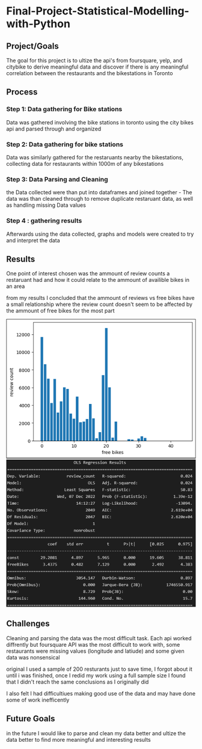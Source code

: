 # Final-Project-Statistical-Modelling-with-Python

## Project/Goals
The goal for this project is to ultize the api's from foursquare, yelp, and citybike to derive meaningful data and discover if there is any meaningful correlation between the restaurants and the bikestations in Toronto

## Process
### Step 1: Data gathering for Bike stations
Data was gathered involving the bike stations in toronto using the city bikes api and parsed through and organized
### Step 2: Data gathering for bike stations
Data was similarly gathered for the restaruants nearby the bikestations, collecting data for restaurants within 1000m of any bikestations
### Step 3: Data Parsing and Cleaning
the Data collected were than put into dataframes and joined together - The data was than cleaned through to remove duplicate restaruant data, as well as handling missing Data values
### Step 4 : gathering results
Afterwards using the data collected, graphs and models were created to try and interpret the data

## Results
One point of interest chosen was the ammount of review counts a restaruant had and how it could relate to the ammount of availible bikes in an area

from my results I concluded that the ammount of reviews vs free bikes have a small relationship where the review count doesn't seem to be affected by the ammount of free bikes for the most part

<img src="images/graph1.png">
<img src="images/result1.png">

## Challenges 
Cleaning and parsing the data was the most difficult task. Each api worked diffrently but foursquare API was the most difficult to work with, some restaurants were missing values (longitude and latiude) and some given data was nonsensical

original I used a sample of 200 resturants just to save time, I forgot about it until i was finished, once I redid my work using a full sample size I found that I didn't reach the same conclusions as I originally did

I also felt I had difficultiues making good use of the data and may have done some of work inefficently

## Future Goals
in the future I would like to parse and clean my data better and ultize the data better to find more meaningful and interesting results
